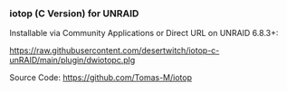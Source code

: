 ### iotop (C Version) for UNRAID

Installable via Community Applications or Direct URL on UNRAID 6.8.3+:

https://raw.githubusercontent.com/desertwitch/iotop-c-unRAID/main/plugin/dwiotopc.plg

Source Code: https://github.com/Tomas-M/iotop

